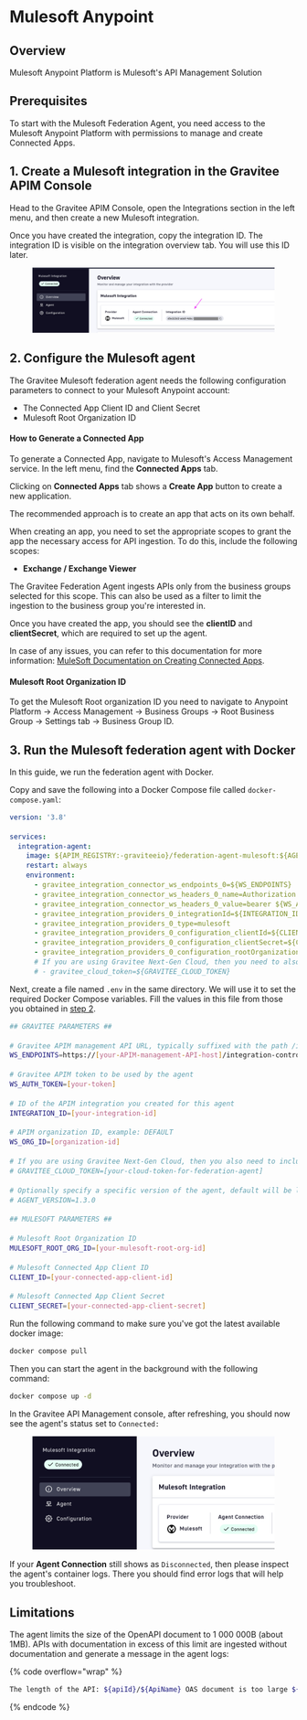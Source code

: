 # Mulesoft Anypoint

## Overview

Mulesoft Anypoint Platform is Mulesoft's API Management Solution

## Prerequisites

To start with the Mulesoft Federation Agent, you need access to the Mulesoft Anypoint Platform with permissions to manage and create Connected Apps.

## 1. Create a Mulesoft integration in the Gravitee APIM Console

Head to the Gravitee APIM Console, open the Integrations section in the left menu, and then create a new Mulesoft integration.

Once you have created the integration, copy the integration ID. The integration ID is visible on the integration overview tab. You will use this ID later.

<figure><img src="../../../.gitbook/assets/image (259).png" alt=""><figcaption></figcaption></figure>

## 2. Configure the Mulesoft agent

The Gravitee Mulesoft federation agent needs the following configuration parameters to connect to your Mulesoft Anypoint account:

* The Connected App Client ID and Client Secret
* Mulesoft Root Organization ID

#### How to Generate a Connected App

To generate a Connected App, navigate to Mulesoft's Access Management service. In the left menu, find the **Connected Apps** tab.

Clicking on **Connected Apps** tab shows a **Create App** button to create a new application.

The recommended approach is to create an app that acts on its own behalf.

When creating an app, you need to set the appropriate scopes to grant the app the necessary access for API ingestion. To do this, include the following scopes:

* **Exchange / Exchange Viewer**

The Gravitee Federation Agent ingests APIs only from the business groups selected for this scope. This can also be used as a filter to limit the ingestion to the business group you're interested in.

Once you have created the app, you should see the **clientID** and **clientSecret**, which are required to set up the agent.

In case of any issues, you can refer to this documentation for more information: [MuleSoft Documentation on Creating Connected Apps](https://docs.mulesoft.com/access-management/creating-connected-apps-dev).

#### Mulesoft Root Organization ID

To get the Mulesoft Root organization ID you need to navigate to Anypoint Platform → Access Management → Business Groups → Root Business Group → Settings tab → Business Group ID.

## 3. Run the Mulesoft federation agent with Docker

In this guide, we run the federation agent with Docker.

Copy and save the following into a Docker Compose file called `docker-compose.yaml`:

```yaml
version: '3.8'

services:
  integration-agent:
    image: ${APIM_REGISTRY:-graviteeio}/federation-agent-mulesoft:${AGENT_VERSION:-latest}
    restart: always
    environment:
      - gravitee_integration_connector_ws_endpoints_0=${WS_ENDPOINTS}
      - gravitee_integration_connector_ws_headers_0_name=Authorization
      - gravitee_integration_connector_ws_headers_0_value=bearer ${WS_AUTH_TOKEN}
      - gravitee_integration_providers_0_integrationId=${INTEGRATION_ID}
      - gravitee_integration_providers_0_type=mulesoft
      - gravitee_integration_providers_0_configuration_clientId=${CLIENT_ID}
      - gravitee_integration_providers_0_configuration_clientSecret=${CLIENT_SECRET}
      - gravitee_integration_providers_0_configuration_rootOrganizationId=${MULESOFT_ROOT_ORG_ID}
      # If you are using Gravitee Next-Gen Cloud, then you need to also include a Cloud Token for Federation Agent
      # - gravitee_cloud_token=${GRAVITEE_CLOUD_TOKEN}
```

Next, create a file named `.env` in the same directory. We will use it to set the required Docker Compose variables. Fill the values in this file from those you obtained in [step 2](mulesoft-anypoint.md#id-2.-configure-the-mulesoft-agent).

```bash
## GRAVITEE PARAMETERS ##

# Gravitee APIM management API URL, typically suffixed with the path /integration-controller
WS_ENDPOINTS=https://[your-APIM-management-API-host]/integration-controller

# Gravitee APIM token to be used by the agent
WS_AUTH_TOKEN=[your-token]

# ID of the APIM integration you created for this agent
INTEGRATION_ID=[your-integration-id]

# APIM organization ID, example: DEFAULT
WS_ORG_ID=[organization-id]

# If you are using Gravitee Next-Gen Cloud, then you also need to include a Cloud Token for Federation Agent (https://documentation.gravitee.io/apim/hybrid-installation-and-configuration-guides/next-gen-cloud#cloud-token)
# GRAVITEE_CLOUD_TOKEN=[your-cloud-token-for-federation-agent]

# Optionally specify a specific version of the agent, default will be latest
# AGENT_VERSION=1.3.0

## MULESOFT PARAMETERS ##

# Mulesoft Root Organization ID
MULESOFT_ROOT_ORG_ID=[your-mulesoft-root-org-id]

# Mulesoft Connected App Client ID
CLIENT_ID=[your-connected-app-client-id]

# Mulesoft Connected App Client Secret
CLIENT_SECRET=[your-connected-app-client-secret]
```

Run the following command to make sure you've got the latest available docker image:

```bash
docker compose pull
```

Then you can start the agent in the background with the following command:

```bash
docker compose up -d
```

In the Gravitee API Management console, after refreshing, you should now see the agent's status set to `Connected:`

<figure><img src="../../../.gitbook/assets/image (260).png" alt=""><figcaption></figcaption></figure>

If your **Agent Connection** still shows as `Disconnected`, then please inspect the agent's container logs. There you should find error logs that will help you troubleshoot.

## Limitations

The agent limits the size of the OpenAPI document to 1 000 000B (about 1MB). APIs with documentation in excess of this limit are ingested without documentation and generate a message in the agent logs:

{% code overflow="wrap" %}
```sh
The length of the API: ${apiId}/${ApiName} OAS document is too large ${sizeB} (${sizeHumanReadable}). The limit is {sizeB} (${sizeHumanReadable}). The document will not be ingested.
```
{% endcode %}
